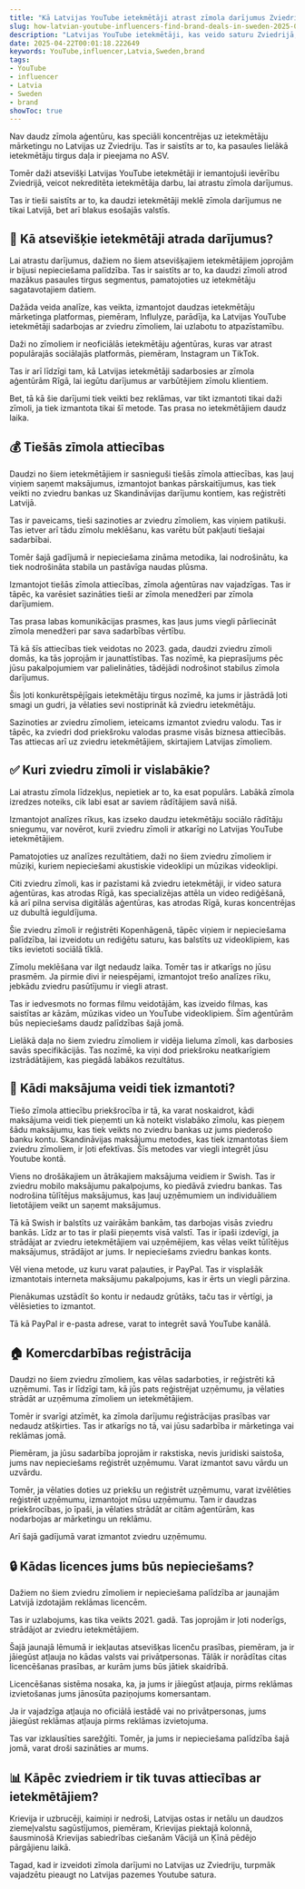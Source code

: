 ```yaml
---
title: "Kā Latvijas YouTube ietekmētāji atrast zīmola darījumus Zviedrijā?"
slug: how-latvian-youtube-influencers-find-brand-deals-in-sweden-2025-04-22
description: "Latvijas YouTube ietekmētāji, kas veido saturu Zviedrijā, ir iemantojuši atzinību par ciešām attiecībām ar vietējām zīmola aģentūrām un neatkarīgiem zīmoliem."
date: 2025-04-22T00:01:18.222649
keywords: YouTube,influencer,Latvia,Sweden,brand
tags:
- YouTube
- influencer
- Latvia
- Sweden
- brand
showToc: true
---
```


Nav daudz zīmola aģentūru, kas speciāli koncentrējas uz ietekmētāju mārketingu no Latvijas uz Zviedriju. Tas ir saistīts ar to, ka pasaules lielākā ietekmētāju tirgus daļa ir pieejama no ASV.

Tomēr daži atsevišķi Latvijas YouTube ietekmētāji ir iemantojuši ievērību Zviedrijā, veicot nekreditēta ietekmētāja darbu, lai atrastu zīmola darījumus.

Tas ir tieši saistīts ar to, ka daudzi ietekmētāji meklē zīmola darījumus ne tikai Latvijā, bet arī blakus esošajās valstīs.

## 💼 Kā atsevišķie ietekmētāji atrada darījumus?

Lai atrastu darījumus, dažiem no šiem atsevišķajiem ietekmētājiem joprojām ir bijusi nepieciešama palīdzība. Tas ir saistīts ar to, ka daudzi zīmoli atrod mazākus pasaules tirgus segmentus, pamatojoties uz ietekmētāju sagatavotajiem datiem.

Dažāda veida analīze, kas veikta, izmantojot daudzas ietekmētāju mārketinga platformas, piemēram, Influlyze, parādīja, ka Latvijas YouTube ietekmētāji sadarbojas ar zviedru zīmoliem, lai uzlabotu to atpazīstamību.

Daži no zīmoliem ir neoficiālās ietekmētāju aģentūras, kuras var atrast populārajās sociālajās platformās, piemēram, Instagram un TikTok.

Tas ir arī līdzīgi tam, kā Latvijas ietekmētāji sadarbosies ar zīmola aģentūrām Rīgā, lai iegūtu darījumus ar varbūtējiem zīmolu klientiem.

Bet, tā kā šie darījumi tiek veikti bez reklāmas, var tikt izmantoti tikai daži zīmoli, ja tiek izmantota tikai šī metode. Tas prasa no ietekmētājiem daudz laika.

## 💰 Tiešās zīmola attiecības

Daudzi no šiem ietekmētājiem ir sasnieguši tiešās zīmola attiecības, kas ļauj viņiem saņemt maksājumus, izmantojot bankas pārskaitījumus, kas tiek veikti no zviedru bankas uz Skandināvijas darījumu kontiem, kas reģistrēti Latvijā.

Tas ir paveicams, tieši sazinoties ar zviedru zīmoliem, kas viņiem patikuši. Tas ietver arī tādu zīmolu meklēšanu, kas varētu būt pakļauti tiešajai sadarbībai.

Tomēr šajā gadījumā ir nepieciešama zināma metodika, lai nodrošinātu, ka tiek nodrošināta stabila un pastāvīga naudas plūsma.

Izmantojot tiešās zīmola attiecības, zīmola aģentūras nav vajadzīgas. Tas ir tāpēc, ka varēsiet sazināties tieši ar zīmola menedžeri par zīmola darījumiem.

Tas prasa labas komunikācijas prasmes, kas ļaus jums viegli pārliecināt zīmola menedžeri par sava sadarbības vērtību.

Tā kā šīs attiecības tiek veidotas no 2023. gada, daudzi zviedru zīmoli domās, ka tās joprojām ir jaunattīstības. Tas nozīmē, ka pieprasījums pēc jūsu pakalpojumiem var palielināties, tādējādi nodrošinot stabilus zīmola darījumus.

Šis ļoti konkurētspējīgais ietekmētāju tirgus nozīmē, ka jums ir jāstrādā ļoti smagi un gudri, ja vēlaties sevi nostiprināt kā zviedru ietekmētāju.

Sazinoties ar zviedru zīmoliem, ieteicams izmantot zviedru valodu. Tas ir tāpēc, ka zviedri dod priekšroku valodas prasme visās biznesa attiecībās. Tas attiecas arī uz zviedru ietekmētājiem, skirtajiem Latvijas zīmoliem.

## ✅ Kuri zviedru zīmoli ir vislabākie?

Lai atrastu zīmola līdzekļus, nepietiek ar to, ka esat populārs. Labākā zīmola izredzes noteiks, cik labi esat ar saviem rādītājiem savā nišā.

Izmantojot analīzes rīkus, kas izseko daudzu ietekmētāju sociālo rādītāju sniegumu, var novērot, kurii zviedru zīmoli ir atkarīgi no Latvijas YouTube ietekmētājiem.

Pamatojoties uz analīzes rezultātiem, daži no šiem zviedru zīmoliem ir mūziķi, kuriem nepieciešami akustiskie videoklipi un mūzikas videoklipi.

Citi zviedru zīmoli, kas ir pazīstami kā zviedru ietekmētāji, ir video satura aģentūras, kas atrodas Rīgā, kas specializējas attēla un video rediģēšanā, kā arī pilna servisa digitālās aģentūras, kas atrodas Rīgā, kuras koncentrējas uz dubultā ieguldījuma.

Šie zviedru zīmoli ir reģistrēti Kopenhāgenā, tāpēc viņiem ir nepieciešama palīdzība, lai izveidotu un rediģētu saturu, kas balstīts uz videoklipiem, kas tiks ievietoti sociālā tīklā.

Zīmolu meklēšana var ilgt nedaudz laika. Tomēr tas ir atkarīgs no jūsu prasmēm. Ja pirmie divi ir neiespējami, izmantojot trešo analīzes rīku, jebkādu zviedru pasūtījumu ir viegli atrast.

Tas ir iedvesmots no formas filmu veidotājām, kas izveido filmas, kas saistītas ar kāzām, mūzikas video un YouTube videoklipiem. Šīm aģentūrām būs nepieciešams daudz palīdzības šajā jomā.

Lielākā daļa no šiem zviedru zīmoliem ir vidēja lieluma zīmoli, kas darbosies savās specifikācijās. Tas nozīmē, ka viņi dod priekšroku neatkarīgiem izstrādātājiem, kas piegādā labākos rezultātus.

## 🏦 Kādi maksājuma veidi tiek izmantoti?

Tiešo zīmola attiecību priekšrocība ir tā, ka varat noskaidrot, kādi maksājuma veidi tiek pieņemti un kā noteikt vislabāko zīmolu, kas pieņem šādu maksājumu, kas tiek veikts no zviedru bankas uz jums piederošo banku kontu. Skandināvijas maksājumu metodes, kas tiek izmantotas šiem zviedru zīmoliem, ir ļoti efektīvas. Šīs metodes var viegli integrēt jūsu Youtube kontā.

Viens no drošākajiem un ātrākajiem maksājuma veidiem ir Swish. Tas ir zviedru mobilo maksājumu pakalpojums, ko piedāvā zviedru bankas. Tas nodrošina tūlītējus maksājumus, kas ļauj uzņēmumiem un individuāliem lietotājiem veikt un saņemt maksājumus.

Tā kā Swish ir balstīts uz vairākām bankām, tas darbojas visās zviedru bankās. Līdz ar to tas ir plaši pieņemts visā valstī. Tas ir īpaši izdevīgi, ja strādājat ar zviedru ietekmētājiem vai uzņēmējiem, kas vēlas veikt tūlītējus maksājumus, strādājot ar jums. Ir nepieciešams zviedru bankas konts.

Vēl viena metode, uz kuru varat paļauties, ir PayPal. Tas ir visplašāk izmantotais interneta maksājumu pakalpojums, kas ir ērts un viegli pārzina.

Pienākumas uzstādīt šo kontu ir nedaudz grūtāks, taču tas ir vērtīgi, ja vēlēsieties to izmantot.

Tā kā PayPal ir e-pasta adrese, varat to integrēt savā YouTube kanālā.

## 🏠 Komercdarbības reģistrācija

Daudzi no šiem zviedru zīmoliem, kas vēlas sadarboties, ir reģistrēti kā uzņēmumi. Tas ir līdzīgi tam, kā jūs pats reģistrējat uzņēmumu, ja vēlaties strādāt ar uzņēmuma zīmoliem un ietekmētājiem.

Tomēr ir svarīgi atzīmēt, ka zīmola darījumu reģistrācijas prasības var nedaudz atšķirties. Tas ir atkarīgs no tā, vai jūsu sadarbība ir mārketinga vai reklāmas jomā.

Piemēram, ja jūsu sadarbība joprojām ir rakstiska, nevis juridiski saistoša, jums nav nepieciešams reģistrēt uzņēmumu. Varat izmantot savu vārdu un uzvārdu.

Tomēr, ja vēlaties doties uz priekšu un reģistrēt uzņēmumu, varat izvēlēties reģistrēt uzņēmumu, izmantojot mūsu uzņēmumu. Tam ir daudzas priekšrocības, jo īpaši, ja vēlaties strādāt ar citām aģentūrām, kas nodarbojas ar mārketingu un reklāmu.

Arī šajā gadījumā varat izmantot zviedru uzņēmumu.

## 🔒 Kādas licences jums būs nepieciešams?

Dažiem no šiem zviedru zīmoliem ir nepieciešama palīdzība ar jaunajām Latvijā izdotajām reklāmas licencēm.

Tas ir uzlabojums, kas tika veikts 2021. gadā. Tas joprojām ir ļoti noderīgs, strādājot ar zviedru ietekmētājiem.

Šajā jaunajā lēmumā ir iekļautas atsevišķas licenču prasības, piemēram, ja ir jāiegūst atļauja no kādas valsts vai privātpersonas. Tālāk ir norādītas citas licencēšanas prasības, ar kurām jums būs jātiek skaidrībā.

Licencēšanas sistēma nosaka, ka, ja jums ir jāiegūst atļauja, pirms reklāmas izvietošanas jums jānosūta paziņojums komersantam.

Ja ir vajadzīga atļauja no oficiālā iestādē vai no privātpersonas, jums jāiegūst reklāmas atļauja pirms reklāmas izvietojuma.

Tas var izklausīties sarežģīti. Tomēr, ja jums ir nepieciešama palīdzība šajā jomā, varat droši sazināties ar mums.

## 📊 Kāpēc zviedriem ir tik tuvas attiecības ar ietekmētājiem?

Krievija ir uzbrucēji, kaimiņi ir nedroši, Latvijas ostas ir netālu un daudzos ziemeļvalstu sagūstījumos, piemēram, Krievijas piektajā kolonnā, šausminošā Krievijas sabiedrības ciešanām Vācijā un Ķīnā pēdējo pārgājienu laikā.

Tagad, kad ir izveidoti zīmola darījumi no Latvijas uz Zviedriju, turpmāk vajadzētu pieaugt no Latvijas pazemes Youtube satura.